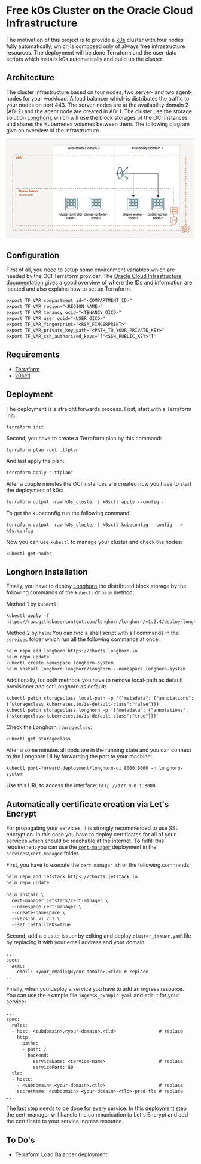 # Free k0s Cluster on the Oracle Cloud Infrastructure

The motivation of this project is to provide a [k0s](https://k0sproject.io/) cluster with four nodes fully automatically, which is composed only of always free infrastructure resources. The deployment will be done Terraform and the user-data scripts which installs k0s automatically and build up the cluster.

## Architecture
The cluster infrastructure based on four nodes, two server- and two agent-nodes for your workload. A load balancer which is distributes the traffic to your nodes on port 443. The server-nodes are at the availability domain 2 (AD-2) and the agent node are created in AD-1. The cluster use the storage solution [Longhorn](https://longhorn.io), which will use the block storages of the OCI instances and shares the Kubernetes volumes between them. The following diagram give an overview of the infrastructure.
<p align="center">
    <img src="diagram/k0s_oci.png" />
</p>

## Configuration
First of all, you need to setup some environment variables which are needed by the OCI Terraform provider. The [Oracle Cloud Infrastructure documentation](https://docs.oracle.com/en-us/iaas/developer-tutorials/tutorials/tf-provider/01-summary.htm) gives a good overview of where the IDs and information are located and also explains how to set up Terraform. 
```
export TF_VAR_compartment_id="<COMPARTMENT_ID>"
export TF_VAR_region="<REGION_NAME>"
export TF_VAR_tenancy_ocid="<TENANCY_OICD>"
export TF_VAR_user_ocid="<USER_OICD>"
export TF_VAR_fingerprint="<RSA_FINGERPRINT>"
export TF_VAR_private_key_path="<PATH_TO_YOUR_PRIVATE_KEY>"
export TF_VAR_ssh_authorized_keys='["<SSH_PUBLIC_KEY>"]'
```

## Requirements
- [Terraform](https://github.com/hashicorp/terraform)
- [k0sctl](https://github.com/k0sproject/k0sctl)

## Deployment
The deployment is a straight forwards process. First, start with a Terraform init:
```
terraform init
```
Second, you have to create a Terraform plan by this command:
```
terraform plan -out .tfplan
```
And last apply the plan:
```
terraform apply ".tfplan"
```

After a couple minutes the OCI instances are created now you have to start the deployment of k0s:
```
terraform output -raw k0s_cluster | k0sctl apply --config -
```
To get the kubeconfig run the following command:
```
terraform output -raw k0s_cluster | k0sctl kubeconfig --config - > k0s.config
```

Now you can use ```kubectl``` to manage your cluster and check the nodes:
```
kubectl get nodes
```

## Longhorn Installation
Finally, you have to deploy [Longhorn](https://longhorn.io) the distributed block storage by the following commands of the ```kubectl``` or ```helm``` method:

Method 1 by ```kubectl```:
```
kubectl apply -f https://raw.githubusercontent.com/longhorn/longhorn/v1.2.4/deploy/longhorn.yaml
```

Method 2 by ```helm```:
You can find a shell script with all commands in the ```services``` folder which run all the following commands at once.
```
helm repo add longhorn https://charts.longhorn.io
helm repo update
kubectl create namespace longhorn-system
helm install longhorn longhorn/longhorn --namespace longhorn-system
```

Additionally, for both methods you have to remove local-path as default provisioner and set Longhorn as default:
``` 
kubectl patch storageclass local-path -p '{"metadata": {"annotations":{"storageclass.kubernetes.io/is-default-class":"false"}}}'
kubectl patch storageclass longhorn -p '{"metadata": {"annotations":{"storageclass.kubernetes.io/is-default-class":"true"}}}'
```

Check the Longhorn ```storageclass```:
```
kubectl get storageclass
```

After a some minutes all pods are in the running state and you can connect to the Longhorn UI by forwarding the port to your machine:
```
kubectl port-forward deployment/longhorn-ui 8000:8000 -n longhorn-system
```

Use this URL to access the interface: ```http://127.0.0.1:8000``` .

## Automatically certificate creation via Let's Encrypt
For propagating your services, it is strongly recommended to use SSL encryption. In this case you have to deploy certificates for all of your services which should be reachable at the internet. To fulfill this requirement you can use the [```cert-manager```](https://cert-manager.io/) deployment in the ```services\cert-manager``` folder.

First, you have to execute the ```cert-manager.sh``` or the following commands:
```
helm repo add jetstack https://charts.jetstack.io
helm repo update

helm install \
  cert-manager jetstack/cert-manager \
  --namespace cert-manager \
  --create-namespace \
  --version v1.7.1 \
  --set installCRDs=true
```

Second, add a cluster issuer by editing and deploy ```cluster_issuer.yaml```file by replacing it with your email address  and your domain:
```
...
spec:
  acme:
    email: <your_email>@<your-domain>.<tld> # replace
...
```

Finally, when you deploy a service you have to add an ingress resource. You can use the example file ```ingress_example.yaml``` and edit it for your service:
```
...
spec:
  rules:
  - host: <subdomain>.<your-domain>.<tld>                # replace
    http:
      paths:
      - path: /
        backend:
          serviceName: <service-name>                    # replace
          servicePort: 80
  tls:
  - hosts:
    - <subdomain>.<your-domain>.<tld>                    # replace
    secretName: <subdomain>-<your-domain>-<tld>-prod-tls # replace
...
```

The last step needs to be done for every service. In this deployment step the cert-manager will handle the communication to Let's Encrypt and add the certificate to your service ingress resource.
## To Do's
- Terraform Load Balancer deployment
